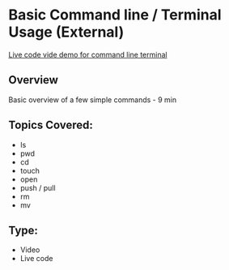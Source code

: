 # Basic Command line / Terminal Usage (External)
[Live code vide demo for command line terminal](https://www.youtube.com/watch?v=jDINUSK7rXE&list=PLoYCgNOIyGAB_8_iq1cL8MVeun7cB6eNc&index=16)

## Overview
Basic overview of a few simple commands - 9 min

## Topics Covered:
- ls
- pwd
- cd
- touch
- open
- push / pull
- rm
- mv


## Type:
- Video
- Live code

